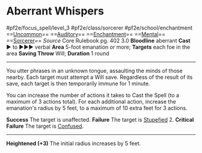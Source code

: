 # Aberrant Whispers
#pf2e/focus_spell/level_3 #pf2e/class/sorcerer #pf2e/school/enchantment 
==[Uncommon](Uncommon.md)== ==[Auditory](Auditory.md)== ==[Enchantment](Enchantment.md)== ==[Mental](Mental.md)== ==[Sorcerer](Sorcerer.md)==
*Source* Core Rulebook pg. 402 3.0
**Bloodline** aberrant
**Cast** ► to ►►► verbal
**Area** 5-foot emanation or more; **Targets** each foe in the area
**Saving Throw** Will; **Duration** 1 round

---
You utter phrases in an unknown tongue, assaulting the minds of those nearby. Each target must attempt a Will save. Regardless of the result of its save, each target is then temporarily immune for 1 minute.

You can increase the number of actions it takes to Cast the Spell (to a maximum of 3 actions total). For each additional action, increase the emanation's radius by 5 feet, to a maximum of 10 extra feet for 3 actions.

**Success** The target is unaffected.
**Failure** The target is [Stupefied](Stupefied.md) 2.
**Critical Failure** The target is [Confused](Confused.md).

<hr>

**Heightened (+3)** The initial radius increases by 5 feet.